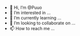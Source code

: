 - 👋 Hi, I’m @Puuo
- 👀 I’m interested in ...
- 🌱 I’m currently learning ...
- 💞️ I’m looking to collaborate on ...
- 📫 How to reach me ...

<!---
Puuo/Puuo is a ✨ special ✨ repository because its `README.md` (this file) appears on your GitHub profile.
You can click the Preview link to take a look at your changes.
--->
